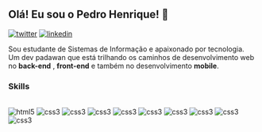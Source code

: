 ##  Olá! Eu sou o Pedro Henrique! 👋

<div style='display: inline_block'>
<a href='https://twitter.com/Peterhfss'><img aling='center' alt='twitter' src='https://img.shields.io/badge/Twitter-1DA1F2?style=for-the-badge&logo=twitter&logoColor=white'/></a>
<a href='https://www.linkedin.com/in/pedrohenriquefrancelino/'><img aling='center' alt='linkedin' src='https://img.shields.io/badge/LinkedIn-0077B5?style=for-the-badge&logo=linkedin&logoColor=white'/></a>
</div>

Sou estudante de Sistemas de Informação e apaixonado por tecnologia.<br/>
Um dev padawan que está trilhando os caminhos de desenvolvimento web no **back-end** , **front-end** e também no desenvolvimento **mobile**.

### Skills

<div style='display: inline_block'><br/>
<img aling='center' alt='html5' src='https://img.shields.io/badge/HTML5-E34F26?style=for-the-badge&logo=html5&logoColor=white'/>
<img aling='center' alt='css3' src='https://img.shields.io/badge/CSS3-1572B6?style=for-the-badge&logo=css3&logoColor=white'/>
<img aling='center' alt='css3' src='https://img.shields.io/badge/JavaScript-F7DF1E?style=for-the-badge&logo=javascript&logoColor=black'/>
<img aling='center' alt='css3' src='https://img.shields.io/badge/Node.js-43853D?style=for-the-badge&logo=node.js&logoColor=white'/>
<img aling='center' alt='css3' src='https://img.shields.io/badge/Python-14354C?style=for-the-badge&logo=python&logoColor=white'/>
<img aling='center' alt='css3' src='https://img.shields.io/badge/TypeScript-007ACC?style=for-the-badge&logo=typescript&logoColor=white'/>
<img aling='center' alt='css3' src='https://img.shields.io/badge/Flask-000000?style=for-the-badge&logo=flask&logoColor=white'/>
<img aling='center' alt='css3' src='https://img.shields.io/badge/React-20232A?style=for-the-badge&logo=react&logoColor=61DAFB'/>
<img aling='center' alt='css3' src='https://img.shields.io/badge/Dart-0175C2?style=for-the-badge&logo=dart&logoColor=white'/>
<img aling='center' alt='css3' src='https://img.shields.io/badge/Flutter-02569B?style=for-the-badge&logo=flutter&logoColor=white'/>
</div><br/>
